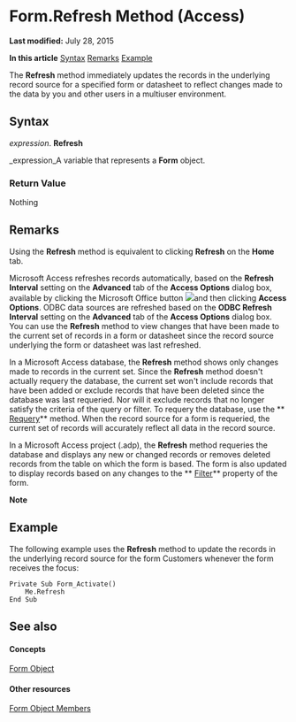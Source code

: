 
# Form.Refresh Method (Access)

 **Last modified:** July 28, 2015

 **In this article**
 [Syntax](#sectionSection0)
 [Remarks](#sectionSection1)
 [Example](#sectionSection2)


The  **Refresh** method immediately updates the records in the underlying record source for a specified form or datasheet to reflect changes made to the data by you and other users in a multiuser environment.


## Syntax
<a name="sectionSection0"> </a>

 _expression_. **Refresh**

 _expression_A variable that represents a  **Form** object.


### Return Value

Nothing


## Remarks
<a name="sectionSection1"> </a>

Using the  **Refresh** method is equivalent to clicking **Refresh** on the **Home** tab.

Microsoft Access refreshes records automatically, based on the  **Refresh Interval** setting on the **Advanced** tab of the **Access Options** dialog box, available by clicking the Microsoft Office button
![](../images/O12FileMenuButton_large_ZA10121573.gif)and then clicking  **Access Options**. ODBC data sources are refreshed based on the  **ODBC Refresh Interval** setting on the **Advanced** tab of the **Access Options** dialog box. You can use the **Refresh** method to view changes that have been made to the current set of records in a form or datasheet since the record source underlying the form or datasheet was last refreshed.

In a Microsoft Access database, the  **Refresh** method shows only changes made to records in the current set. Since the **Refresh** method doesn't actually requery the database, the current set won't include records that have been added or exclude records that have been deleted since the database was last requeried. Nor will it exclude records that no longer satisfy the criteria of the query or filter. To requery the database, use the ** [Requery](26d8d784-9348-6301-9bef-569d15668a0e.md)** method. When the record source for a form is requeried, the current set of records will accurately reflect all data in the record source.

In a Microsoft Access project (.adp), the  **Refresh** method requeries the database and displays any new or changed records or removes deleted records from the table on which the form is based. The form is also updated to display records based on any changes to the ** [Filter](5eb49f82-8519-981c-a663-9862736ac95f.md)** property of the form.


 **Note**  


## Example
<a name="sectionSection2"> </a>

The following example uses the  **Refresh** method to update the records in the underlying record source for the form Customers whenever the form receives the focus:


```
Private Sub Form_Activate() 
    Me.Refresh 
End Sub
```


## See also
<a name="sectionSection2"> </a>


#### Concepts


 [Form Object](72ef9219-142b-b690-b696-3eba9a5d4522.md)
#### Other resources


 [Form Object Members](e1976b58-28ca-8f76-cdf3-6732cb06ce6c.md)
